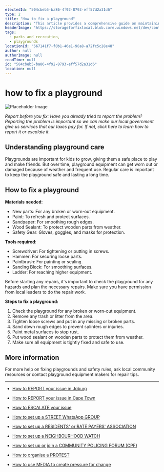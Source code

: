```yaml
---
electedId: "504cbeb5-ba86-4f92-8793-eff57d2a31d6"
type: 2
title: "How to fix a playground"
description: "This article provides a comprehensive guide on maintaining and repairing playgrounds, emphasizing the importance of safety and regular care. It outlines the necessary materials, tools, and step-by-step instructions to ensure playground equipment remains safe and functional for children."
headerImage: "https://storageforfixlocal.blob.core.windows.net/dev/content/504cbeb5-ba86-4f92-8793-eff57d2a31d6/images/504cbeb5-ba86-4f92-8793-eff57d2a31d6.webp"
tags:
  - parks and recreation,
  - playgrounds
locationId: "567141f7-f0b1-46e1-96a8-a72fc5c28e48"
author: null
authorImage: null
readTime: null
id: "504cbeb5-ba86-4f92-8793-eff57d2a31d6"
location: null
---
```


# how to fix a playground

![Placeholder Image](https://storageforfixlocal.blob.core.windows.net/dev/content/504cbeb5-ba86-4f92-8793-eff57d2a31d6/images/504cbeb5-ba86-4f92-8793-eff57d2a31d6.webp)


*Report before you fix:* *Have you already tried to report the problem? Reporting the problem is important so we can make our local government give us services that our taxes pay for. If not, click here to learn how to report it or escalate it.*

## Understanding playground care
Playgrounds are important for kids to grow, giving them a safe place to play and make friends. But over time, playground equipment can get worn out or damaged because of weather and frequent use. Regular care is important to keep the playground safe and lasting a long time.

## How to fix a playground
**Materials needed:**  
- New parts: For any broken or worn-out equipment.
- Paint: To refresh and protect surfaces.
- Sandpaper: For smoothing rough edges.
- Wood Sealant: To protect wooden parts from weather.
- Safety Gear: Gloves, goggles, and masks for protection.

**Tools required:**  
- Screwdriver: For tightening or putting in screws.
- Hammer: For securing loose parts.
- Paintbrush: For painting or sealing.
- Sanding Block: For smoothing surfaces.
- Ladder: For reaching higher equipment.

Before starting any repairs, it's important to check the playground for any hazards and plan the necessary repairs. Make sure you have permission from local leaders to do the repair work.

**Steps to fix a playground:**

1. Check the playground for any broken or worn-out equipment.
2. Remove any trash or litter from the area.
3. Tighten loose screws and put in any missing or broken parts.
4. Sand down rough edges to prevent splinters or injuries.
5. Paint metal surfaces to stop rust.
6. Put wood sealant on wooden parts to protect them from weather.
7. Make sure all equipment is tightly fixed and safe to use.

## More information
For more help on fixing playgrounds and safety rules, ask local community resources or contact playground equipment makers for repair tips.

---
- [How to REPORT your issue in Joburg](/content/d89d6623-6c7f-4f1b-9586-75c4f415c1a1/)
- [How to REPORT your issue in Cape Town](/content/e2cdfca7-24f3-4ea7-b3e6-ab3ccbd50277/)
- [How to ESCALATE your issue](/content/5c82dc08-0baf-410a-8de9-f7959a4beb3d/)

- [How to set up a STREET WhatsApp GROUP](/content/d6dea590-a527-494e-a551-c338f3bac46b/)
- [How to set up a RESIDENTS' or RATE PAYERS' ASSOCIATION](/content/70f67bab-f596-433f-9f13-f6545cff700e/)
- [How to set up a NEIGHBOURHOOD WATCH](/content/475ff4fc-c8c6-4c0c-a454-6f6dc42c6ce8/)
- [How to set up or join a COMMUNITY POLICING FORUM (CPF)](/content/475ff4fc-c8c6-4c0c-a454-6f6dc42c6ce8/)
- [How to organise a PROTEST](/content/2b41cb77-77fb-4bea-a4e5-f440b207a253/)
- [How to use MEDIA to create pressure for change](/content/c13796b6-860b-4830-ba7f-c0113cf9daae/)